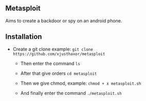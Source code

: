 ## Metasploit 

Aims to create a backdoor or spy on an android phone.

## Installation

- Create a git clone example: ```git clone https://github.com/xjusthaxor/metasploit```
  
  - Then enter the command ```ls```

  - After that give orders ```cd metasploit```

  - Then we give chmod, example: ```chmod + x metasploit.sh```

  - And finally enter the command ```./metasploit.sh```




